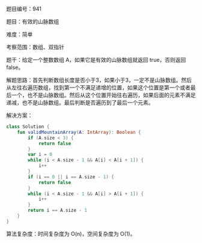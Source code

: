 题目编号：941

题目：有效的山脉数组

难度：简单

考察范围：数组、双指针

题干：给定一个整数数组 A，如果它是有效的山脉数组就返回 true，否则返回 false。

解题思路：首先判断数组长度是否小于3，如果小于3，一定不是山脉数组。然后从左往右遍历数组，找到第一个不满足递增的位置，如果这个位置是第一个或者最后一个，也不是山脉数组。然后从这个位置开始往右遍历，如果后面的元素不满足递减，也不是山脉数组。最后判断是否遍历到了最后一个元素。

解决方案：

```kotlin
class Solution {
    fun validMountainArray(A: IntArray): Boolean {
        if (A.size < 3) {
            return false
        }
        var i = 0
        while (i < A.size - 1 && A[i] < A[i + 1]) {
            i++
        }
        if (i == 0 || i == A.size - 1) {
            return false
        }
        while (i < A.size - 1 && A[i] > A[i + 1]) {
            i++
        }
        return i == A.size - 1
    }
}
```

算法复杂度：时间复杂度为 O(n)，空间复杂度为 O(1)。